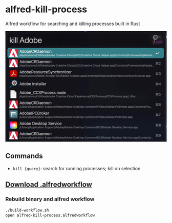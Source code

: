 # alfred-kill-process

Alfred workflow for searching and killing processes built in Rust

<p align="center"><a href="https://github.com/omerdn1/alfred-kill-process/releases/"><img src="screenshot.png"/></a></p>

## Commands

* `kill {query}`: search for running processes; kill on selection

## [Download .alfredworkflow](https://github.com/omerdn1/alfred-kill-process/releases/) 

### Rebuild binary and alfred workflow

```
./build-workflow.sh
open alfred-kill-process.alfredworkflow
```

